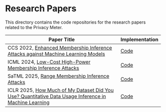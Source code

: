 # Research Papers

This directory contains the code repositories for the research papers related to the Privacy Meter.

| Paper Title | Implementation |
| --- | --- |
| CCS 2022, [Enhanced Membership Inference Attacks against Machine Learning Models](https://dl.acm.org/doi/abs/10.1145/3548606.3560675) | [Code](https://github.com/privacytrustlab/ml_privacy_meter/tree/295e7e37e889e12df4083b812f71ed2e2ddd8b4a/research/2022_enhanced_mia) |
| ICML 2024, [Low-Cost High-Power Membership Inference Attacks](https://openreview.net/pdf?id=sT7UJh5CTc)| [Code](https://github.com/privacytrustlab/ml_privacy_meter/tree/d32734161a3395211fe5f3cd461932290b1fafbe/research/2024_rmia) |
| SaTML 2025, [Range Membership Inference Attacks](https://arxiv.org/pdf/2408.05131) | [Code](https://github.com/taojiashu/ml_privacy_meter/tree/ramia_code/research/2025_ramia) |
| ICLR 2025, [How Much of My Dataset Did You Use? Quantitative Data Usage Inference in Machine Learning](https://openreview.net/forum?id=EUSkm2sVJ6&noteId=7k2pfoFzY3) | [Code](https://github.com/YnezT0311/project_dataset_usage_inference)